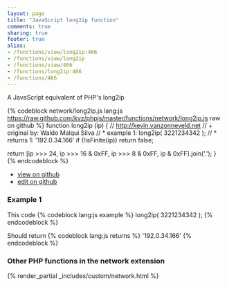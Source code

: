 ```yaml
---
layout: page
title: "JavaScript long2ip function"
comments: true
sharing: true
footer: true
alias:
- /functions/view/long2ip:466
- /functions/view/long2ip
- /functions/view/466
- /functions/long2ip:466
- /functions/466
---
```

<!-- Generated by Rakefile:build -->
A JavaScript equivalent of PHP's long2ip

{% codeblock network/long2ip.js lang:js https://raw.github.com/kvz/phpjs/master/functions/network/long2ip.js raw on github %}
function long2ip (ip) {
  // http://kevin.vanzonneveld.net
  // +   original by: Waldo Malqui Silva
  // *     example 1: long2ip( 3221234342 );
  // *     returns 1: '192.0.34.166'
  if (!isFinite(ip))
    return false;

  return [ip >>> 24, ip >>> 16 & 0xFF, ip >>> 8 & 0xFF, ip & 0xFF].join('.');
}
{% endcodeblock %}

 - [view on github](https://github.com/kvz/phpjs/blob/master/functions/network/long2ip.js)
 - [edit on github](https://github.com/kvz/phpjs/edit/master/functions/network/long2ip.js)

### Example 1
This code
{% codeblock lang:js example %}
long2ip( 3221234342 );
{% endcodeblock %}

Should return
{% codeblock lang:js returns %}
'192.0.34.166'
{% endcodeblock %}


### Other PHP functions in the network extension
{% render_partial _includes/custom/network.html %}
